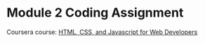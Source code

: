 # Module 2 Coding Assignment

Coursera course: [HTML, CSS, and Javascript for Web Developers](https://www.coursera.org/learn/html-css-javascript-for-web-developers)
